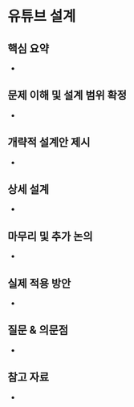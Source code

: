 # 유튜브 설계

## 핵심 요약

<!-- 이 장의 핵심 내용을 3-5줄로 간략하게 요약 -->
-

## 문제 이해 및 설계 범위 확정

<!-- 문제 정의, 요구사항, 제약조건 등을 정리 -->
-

## 개략적 설계안 제시

<!-- 높은 수준의 시스템 설계안과 주요 컴포넌트 -->
-

## 상세 설계

<!-- 핵심 컴포넌트들의 상세 설계 및 구현 방법 -->
-

## 마무리 및 추가 논의

<!-- 확장성, 병목 현상, 장애 복구 등에 대한 논의 -->
-

## 실제 적용 방안

<!-- 이 내용을 실무에 어떻게 적용할 수 있을지 -->
-

## 질문 & 의문점

<!-- 추가로 알아봐야 할 내용이나 의문점 -->
-

## 참고 자료

<!-- 관련된 추가 자료 -->
-
